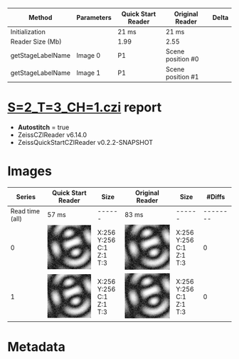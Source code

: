 |  Method            | Parameters       | Quick Start Reader | Original Reader | Delta  |
| -------------------|------------------|--------------------|-----------------|------- |
| Initialization     |                  |21 ms|21 ms|        |
| Reader Size (Mb)     |                  |1.99|2.55|        |
| getStageLabelName| Image 0 | P1| Scene position #0| |
| getStageLabelName| Image 1 | P1| Scene position #1| |
# [S=2_T=3_CH=1.czi](https://zenodo.org/record/7015307/files/S%3D2_T%3D3_CH%3D1.czi) report
 - **Autostitch** = true
 - ZeissCZIReader v6.14.0
 - ZeissQuickStartCZIReader v0.2.2-SNAPSHOT

# Images 

| Series            | Quick Start Reader | Size | Original Reader | Size | #Diffs |
|-------------------|--------------------|------|-----------------|------|--------|
| Read time (all)   |57 ms|------|83 ms|------|--------|
|0|![S=2_T=3_CH=1.quick_true.flat_true.stitch_true.series_0.jpg](S=2_T=3_CH=1/S=2_T=3_CH=1.quick_true.flat_true.stitch_true.series_0.jpg)|X:256<br>Y:256<br>C:1<br>Z:1<br>T:3|![S=2_T=3_CH=1.quick_false.flat_true.stitch_true.series_0.jpg](S=2_T=3_CH=1/S=2_T=3_CH=1.quick_false.flat_true.stitch_true.series_0.jpg)|X:256<br>Y:256<br>C:1<br>Z:1<br>T:3|0|
|1|![S=2_T=3_CH=1.quick_true.flat_true.stitch_true.series_1.jpg](S=2_T=3_CH=1/S=2_T=3_CH=1.quick_true.flat_true.stitch_true.series_1.jpg)|X:256<br>Y:256<br>C:1<br>Z:1<br>T:3|![S=2_T=3_CH=1.quick_false.flat_true.stitch_true.series_1.jpg](S=2_T=3_CH=1/S=2_T=3_CH=1.quick_false.flat_true.stitch_true.series_1.jpg)|X:256<br>Y:256<br>C:1<br>Z:1<br>T:3|0|

# Metadata


